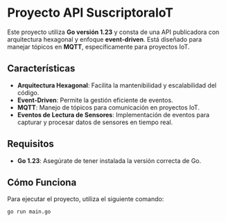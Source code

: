 # Proyecto API SuscriptoraIoT

Este proyecto utiliza **Go versión 1.23** y consta de una API publicadora con arquitectura hexagonal y enfoque **event-driven**. Está diseñado para manejar tópicos en **MQTT**, específicamente para proyectos IoT.

## Características
- **Arquitectura Hexagonal**: Facilita la mantenibilidad y escalabilidad del código.
- **Event-Driven**: Permite la gestión eficiente de eventos.
- **MQTT**: Manejo de tópicos para comunicación en proyectos IoT.
- **Eventos de Lectura de Sensores**: Implementación de eventos para capturar y procesar datos de sensores en tiempo real.

## Requisitos
- **Go 1.23**: Asegúrate de tener instalada la versión correcta de Go.

## Cómo Funciona
Para ejecutar el proyecto, utiliza el siguiente comando:

```sh
go run main.go
